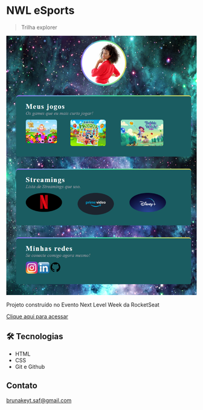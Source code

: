 # NWL eSports
> Trilha explorer

![NLW-index](./NWL-index.png)

Projeto construído no Evento Next Level Week da RocketSeat

[Clique aqui para acessar](https://brunakeyt.github.io/nlw-esports-explorer/)

## 🛠 Tecnologias
- HTML
- CSS
- Git e Github

## Contato
brunakeyt.saf@gmail.com